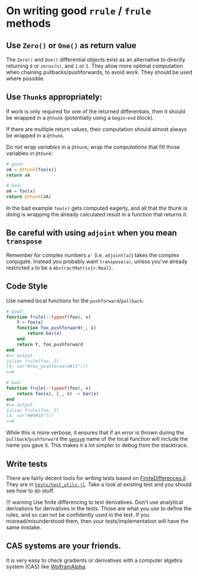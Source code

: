 # On writing good `rrule` / `frule` methods

## Use `Zero()` or `One()` as return value

The `Zero()` and `One()` differential objects exist as an alternative to directly returning
`0` or `zeros(n)`, and `1` or `I`.
They allow more optimal computation when chaining pullbacks/pushforwards, to avoid work.
They should be used where possible.

## Use `Thunk`s appropriately:

If work is only required for one of the returned differentials, then it should be wrapped in a `@thunk` (potentially using a `begin`-`end` block).

If there are multiple return values, their computation should almost always be wrapped in a `@thunk`.

Do _not_ wrap _variables_ in a `@thunk`; wrap the _computations_ that fill those variables in `@thunk`:

```julia
# good:
∂A = @thunk(foo(x))
return ∂A

# bad:
∂A = foo(x)
return @thunk(∂A)
```
In the bad example `foo(x)` gets computed eagerly, and all that the thunk is doing is wrapping the already calculated result in a function that returns it.

## Be careful with using `adjoint` when you mean `transpose`

Remember for complex numbers `a'` (i.e. `adjoint(a)`) takes the complex conjugate.
Instead you probably want `transpose(a)`, unless you've already restricted `a` to be a `AbstractMatrix{<:Real}`.

## Code Style

Use named local functions for the `pushforward`/`pullback`:

```julia
# good:
function frule(::typeof(foo), x)
    Y = foo(x)
    function foo_pushforward(_, ẋ)
        return bar(ẋ)
    end
    return Y, foo_pushforward
end
#== output
julia> frule(foo, 2)
(4, var"#foo_pushforward#11"())
==#

# bad:
function frule(::typeof(foo), x)
    return foo(x), (_, ẋ) -> bar(ẋ)
end
#== output:
julia> frule(foo, 2)
(4, var"##9#10"())
==#
```

While this is more verbose, it ensures that if an error is thrown during the `pullback`/`pushforward` the [`gensym`](https://docs.julialang.org/en/v1/base/base/#Base.gensym) name of the local function will include the name you gave it.
This makes it a lot simpler to debug from the stacktrace.

## Write tests

There are fairly decent tools for writing tests based on [FiniteDifferences.jl](https://github.com/JuliaDiff/FiniteDifferences.jl).
They are in [`tests/test_utils.jl`](https://github.com/JuliaDiff/ChainRules.jl/blob/master/test/test_util.jl).
Take a look at existing test and you should see how to do stuff.

!!! warning
    Use finite differencing to test derivatives.
    Don't use analytical derivations for derivatives in the tests.
    Those are what you use to define the rules, and so can not be confidently used in the test.
    If you misread/misunderstood them, then your tests/implementation will have the same mistake.

## CAS systems are your friends.

It is very easy to check gradients or derivatives with a computer algebra system (CAS) like [WolframAlpha](https://www.wolframalpha.com/input/?i=gradient+atan2%28x%2Cy%29).
